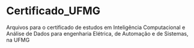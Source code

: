 # Certificado_UFMG
Arquivos para o certificado de estudos em Inteligência Computacional e Análise de Dados para engenharia Elétrica, de Automação e de Sistemas, na UFMG
